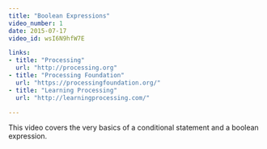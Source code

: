 ```yaml
---
title: "Boolean Expressions"
video_number: 1
date: 2015-07-17
video_id: wsI6N9hfW7E

links: 
- title: "Processing"
  url: "http://processing.org"
- title: "Processing Foundation"
  url: "https://processingfoundation.org/"
- title: "Learning Processing"
  url: "http://learningprocessing.com/"

---
```


This video covers the very basics of a conditional statement and a boolean expression.